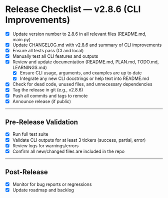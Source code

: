 # Release Checklist — v2.8.6 (CLI Improvements)

- [x] Update version number to 2.8.6 in all relevant files (README.md, main.py)
- [x] Update CHANGELOG.md with v2.8.6 and summary of CLI improvements
- [x] Ensure all tests pass (CI and local)
- [x] Manually test all CLI features and outputs
- [x] Review and update documentation (README.md, PLAN.md, TODO.md, LEARNINGS.md)
    - [x] Ensure CLI usage, arguments, and examples are up to date
    - [x] Integrate any new CLI docstrings or help text into README.md
- [x] Check for dead code, unused files, and unnecessary dependencies
- [x] Tag the release in git (e.g., v2.8.6)
- [x] Push all commits and tags to remote
- [x] Announce release (if public)

---

## Pre-Release Validation
- [x] Run full test suite
- [x] Validate CLI outputs for at least 3 tickers (success, partial, error)
- [x] Review logs for warnings/errors
- [x] Confirm all new/changed files are included in the repo

---

## Post-Release
- [x] Monitor for bug reports or regressions
- [x] Update roadmap and backlog